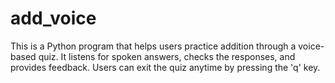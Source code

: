 # add_voice
This is a Python program that helps users practice addition through a voice-based quiz. It listens for spoken answers, checks the responses, and provides feedback. Users can exit the quiz anytime by pressing the 'q' key.
